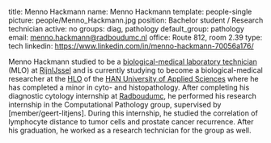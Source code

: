 title: Menno Hackmann
name: Menno Hackmann
template: people-single
picture: people/Menno_Hackmann.jpg
position: Bachelor student / Research technician
active: no
groups: diag, pathology
default_group: pathology
email: menno.hackmann@radboudumc.nl
office: Route 812, room 2.39
type: tech
linkedin: https://www.linkedin.com/in/menno-hackmann-70056a176/

Menno Hackmann studied to be a [biological-medical laboratory technician](https://www.rijnijssel.nl/mbo-opleidingen/laboratoriumtechniek/biologisch-medisch-analist/) (MLO) at [RijnIJssel](https://www.rijnijssel.nl) and is currently studying to become a biological-medical researcher at the [HLO](https://www.han.nl/opleidingen/hbo/biologie-medisch-laboratorium/voltijd/) of the [HAN University of Applied Sciences](https://www.han.nl/) where he has completed a minor in cyto- and histopathology. After completing his diagnostic cytology internship at [Radboudumc](https://www.radboudumc.nl/afdelingen/pathologie/alles-over-pathologisch-onderzoek), he performed his research internship in the Computational Pathology group, supervised by [member/geert-litjens]. During this internship, he studied the correlation of lymphocyte distance to tumor cells and prostate cancer recurrence. After his graduation, he worked as a research technician for the group as well.
